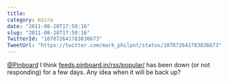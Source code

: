 ```yaml
---
title: 
category: micro
date: "2011-08-28T17:50:16"
slug: "2011-08-28T17:50:16"
TwitterId: "107872641783836673"
TweetUrl: "https://twitter.com/mark_philpot/status/107872641783836673"
---
```


[@Pinboard](https://twitter.com/Pinboard) I think
[feeds.pinboard.in/rss/popular/](http://feeds.pinboard.in/rss/popular/) has been
down (or not responding) for a few days. Any idea when it will be back up?
